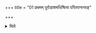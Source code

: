 +++
title = "01 प्रथमम् पुरोडाशमधिश्रित्य परितपनान्तङ्"

+++

<details><summary>थिते</summary>

प्रथमं पुरोडाशमधिश्रित्य परितपनान्तं कृत्वा तस्मिन्नुत्तरं ज्यायांसमधिश्रित्य तदन्तमेव कृत्वा तस्मिन्नुत्तरं ज्यायांसमधिश्रयति १
</details>
